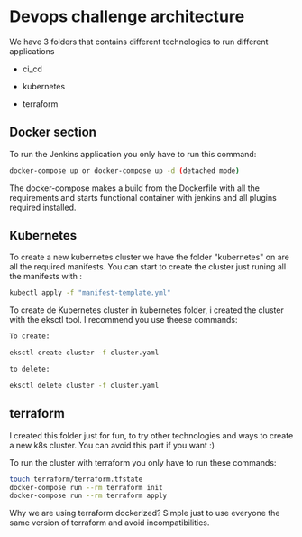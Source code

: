 # Devops challenge architecture
We have 3 folders that contains different technologies to run different applications

- ci_cd

- kubernetes

- terraform

## Docker section

To run the Jenkins application you only have to run this command:
```bash
docker-compose up or docker-compose up -d (detached mode)
```

The docker-compose makes a build from the Dockerfile with all the requirements and starts functional container with jenkins and all plugins required installed.


## Kubernetes

To create a new kubernetes cluster we have the folder "kubernetes" on are all the required manifests.
You can start to create the cluster just runing all the manifests with :

```bash
kubectl apply -f "manifest-template.yml"
```

To create de Kubernetes cluster in kubernetes folder, i created the cluster with the eksctl tool. I recommend you use theese commands:
```bash
To create:

eksctl create cluster -f cluster.yaml

to delete: 

eksctl delete cluster -f cluster.yaml
```



## terraform

I created this folder just for fun, to try other technologies and ways to create a new k8s cluster.
You can avoid this part if you want :) 

To run the cluster with terraform you only have to run these commands:

```bash
touch terraform/terraform.tfstate
docker-compose run --rm terraform init
docker-compose run --rm terraform apply
```
Why we are using terraform dockerized? Simple just to use everyone the same version of terraform and avoid incompatibilities.
